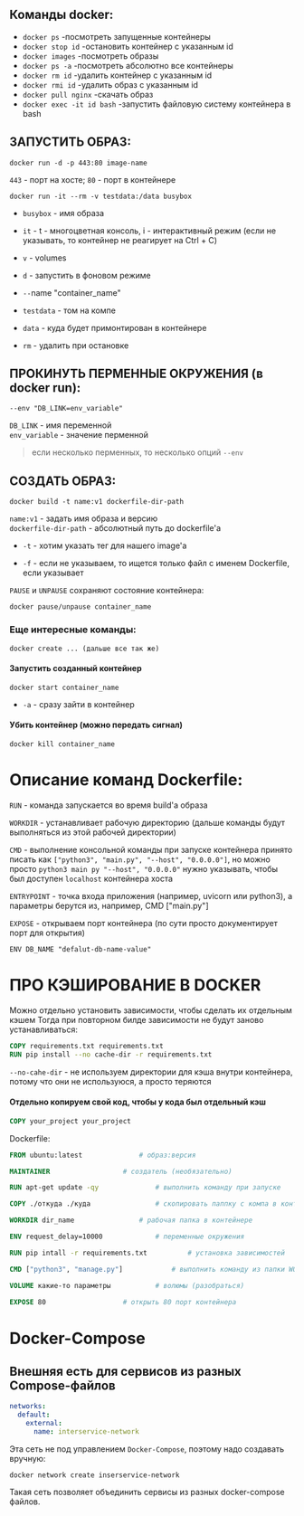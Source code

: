 ## Команды docker:


- `docker ps` 			                     -посмотреть запущенные контейнеры
- `docker stop id` 			            -остановить контейнер с указанным id
- `docker images` 			            -посмотреть образы
- `docker ps -a`  			            -посмотреть абсолютно все контейнеры
- `docker rm id` 			                    -удалить контейнер с указанным id
- `docker rmi id` 			            -удалить образ с указанным id
- `docker pull nginx`		                    -скачать образ
- `docker exec -it id bash`		    -запустить файловую систему контейнера в bash


## ЗАПУСТИТЬ ОБРАЗ:

```shell
docker run -d -p 443:80 image-name
```

`443` - порт на хосте;
`80` - порт в контейнере


```shell
docker run -it --rm -v testdata:/data busybox
```

- `busybox` - имя образа

- `it` - t - многоцветная консоль, i - интерактивный режим (если не указывать, то контейнер не реагирует на Ctrl + C)

- `v` - volumes

- `d` - запустить в фоновом режиме

- `--`name "container_name"

- `testdata` - том на компе

- `data` - куда будет примонтирован в контейнере

- `rm` - удалить при остановке

## ПРОКИНУТЬ ПЕРМЕННЫЕ ОКРУЖЕНИЯ (в docker run):

```shell
--env "DB_LINK=env_variable" 
```

`DB_LINK` - имя переменной \
`env_variable` - значение перменной

> если несколько перменных, то несколько опций `--env`


## СОЗДАТЬ ОБРАЗ:
```shell
docker build -t name:v1 dockerfile-dir-path
```

`name:v1` - задать имя образа и версию \
`dockerfile-dir-path` - абсолютный путь до dockerfile'a

- `-t` - хотим указать тег для нашего image'а

- `-f` - если не указываем, то ищется только файл с именем Dockerfile,
     если указывает

`PAUSE` и `UNPAUSE` сохраняют состояние контейнера:
```shell
docker pause/unpause container_name
```

### Еще интересные команды:

```shell
docker create ... (дальше все так же)
```

#### Запустить созданный контейнер
```shell
docker start container_name
``` 	

- `-a` - сразу зайти в контейнер

#### Убить контейнер (можно передать сигнал)

```shell
docker kill container_name	
```


# Описание команд Dockerfile:

`RUN` - команда запускается во время build'а образа

`WORKDIR` - устанавливает рабочую директорию (дальше команды будут выполняться из этой рабочей директории)

`CMD` - выполнение консольной команды при запуске контейнера принято писать как `["python3", "main.py", "--host", "0.0.0.0"]`, но можно просто `python3 main py "--host", "0.0.0.0"` нужно указывать, чтобы был доступен `localhost` контейнера  хоста

`ENTRYPOINT` - точка входа приложения (например, uvicorn или python3), а параметры берутся из, например, 
CMD ["main.py"]

`EXPOSE` - открываем порт контейнера (по сути просто документирует порт для открытия)

`ENV DB_NAME "defalut-db-name-value"`



# ПРО КЭШИРОВАНИЕ В DOCKER

Можно отдельно установить зависимости, чтобы сделать их отдельным кэшем
Тогда при повторном билде зависимости не будут заново устанавливаться:

```dockerfile
COPY requirements.txt requirements.txt
RUN pip install --no cache-dir -r requirements.txt
```

`--no-cahe-dir` - не используем директории для кэша внутри контейнера, потому что они не используюся, а просто теряются

#### Отдельно копируем свой код, чтобы у кода был отдельный кэш

```dockerfile
COPY your_project your_project
```

Dockerfile:


```dockerfile
FROM ubuntu:latest			    # образ:версия

MAINTAINER				    # создатель (необязательно)

RUN apt-get update -qy			    # выполнить команду при запуске

COPY ./откуда ./куда			    # скопировать паппку с компа в контейнер

WORKDIR dir_name			    # рабочая папка в контейнере

ENV request_delay=10000			    # переменные окружения

RUN pip intall -r requirements.txt          # установка зависимостей

CMD ["python3", "manage.py"]		    # выполнить команду из папки WORKDIR

VOLUME какие-то параметры		    # волюмы (разобраться)

EXPOSE 80				    # открыть 80 порт контейнера

```


# Docker-Compose

## Внешняя есть для сервисов из разных Compose-файлов

```yaml
networks:
  default:
    external:
      name: interservice-network
```

Эта сеть не под управлением `Docker-Compose`, поэтому надо создавать вручную:

```shell
docker network create inserservice-network
```

Такая сеть позволяет объединить сервисы из разных docker-compose файлов.







